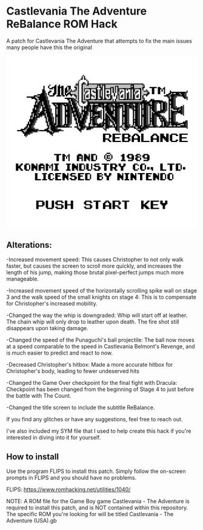 # Castlevania The Adventure ReBalance ROM Hack
 A patch for Castlevania The Adventure that attempts to fix the main issues many people have this the original
 
 ![](https://github.com/Bofner/Castlevania-The-Adventure-ReBalance-ROM-Hack/blob/main/images/titlepng.png)
 
 ## Alterations:
 
 -Increased movement speed: This causes Christopher to not only walk faster, but causes the screen to scroll more quickly, and increases the length of his jump, making those brutal pixel-perfect jumps much more manageable.
 
 -Increased movement speed of the horizontally scrolling spike wall on stage 3 and the walk speed of the small knights on stage 4: This is to compensate for Christopher's increased mobility.
 
 -Changed the way the whip is downgraded: Whip will start off at leather. The chain whip will only drop to leather upon death. The fire shot still disappears upon taking damage.
 
 -Changed the speed of the Punaguchi's ball projectile: The ball now moves at a speed comparable to the speed in Castlevania Belmont's Revenge, and is much easier to predict and react to now.
 
 -Decreased Christopher's hitbox: Made a more accurate hitbox for Christopher's body, leading to fewer undeserved hits
 
 -Changed the Game Over checkpoint for the final fight with Dracula: Checkpoint has been changed from the beginning of Stage 4 to just before the battle with The Count.
 
 -Changed the title screen to include the subtitle ReBalance.
 
 If you find any glitches or have any suggestions, feel free to reach out.
 
 I've also included my SYM file that I used to help create this hack if you're interested in diving into it for yourself.
 
## How to install
Use the program FLIPS to install this patch. Simply follow the on-screen prompts in FLIPS and you should have no problems.

FLIPS: https://www.romhacking.net/utilities/1040/

NOTE: A ROM file for the Game Boy game Castlevania - The Adventure is required to install this patch, and is NOT contained within this repository.
The specific ROM you're looking for will be titled Castlevania - The Adventure (USA).gb
